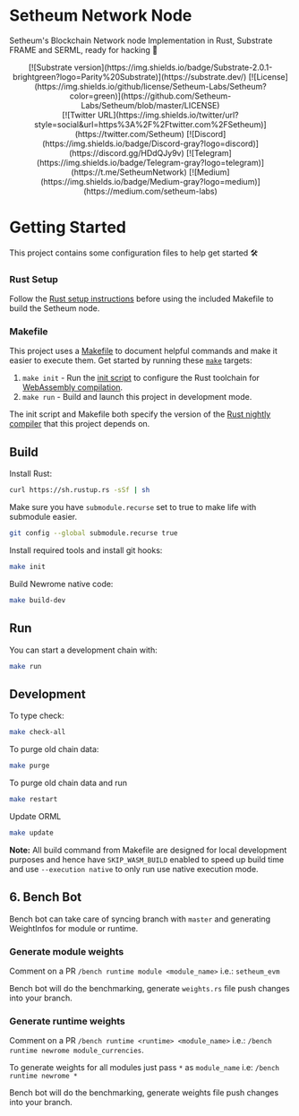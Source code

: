 # Setheum Network Node

Setheum's Blockchain Network node Implementation in Rust, Substrate FRAME and SERML, ready for hacking :rocket:
<div align="center">
[![Substrate version](https://img.shields.io/badge/Substrate-2.0.1-brightgreen?logo=Parity%20Substrate)](https://substrate.dev/)
[![License](https://img.shields.io/github/license/Setheum-Labs/Setheum?color=green)](https://github.com/Setheum-Labs/Setheum/blob/master/LICENSE)
 <br />
[![Twitter URL](https://img.shields.io/twitter/url?style=social&url=https%3A%2F%2Ftwitter.com%2FSetheum)](https://twitter.com/Setheum)
[![Discord](https://img.shields.io/badge/Discord-gray?logo=discord)](https://discord.gg/HDdQJy9v)
[![Telegram](https://img.shields.io/badge/Telegram-gray?logo=telegram)](https://t.me/SetheumNetwork)
[![Medium](https://img.shields.io/badge/Medium-gray?logo=medium)](https://medium.com/setheum-labs)
</div>


# Getting Started

This project contains some configuration files to help get started :hammer_and_wrench:

### Rust Setup

Follow the [Rust setup instructions](./doc/rust-setup.md) before using the included Makefile to
build the Setheum node.

### Makefile

This project uses a [Makefile](Makefile) to document helpful commands and make it easier to execute
them. Get started by running these [`make`](https://www.gnu.org/software/make/manual/make.html)
targets:

1. `make init` - Run the [init script](scripts/init.sh) to configure the Rust toolchain for
   [WebAssembly compilation](https://substrate.dev/docs/en/knowledgebase/getting-started/#webassembly-compilation).
1. `make run` - Build and launch this project in development mode.

The init script and Makefile both specify the version of the
[Rust nightly compiler](https://substrate.dev/docs/en/knowledgebase/getting-started/#rust-nightly-toolchain)
that this project depends on.

## Build


Install Rust:

```bash
curl https://sh.rustup.rs -sSf | sh
```

Make sure you have `submodule.recurse` set to true to make life with submodule easier.

```bash
git config --global submodule.recurse true
```

Install required tools and install git hooks:

```bash
make init
```

Build Newrome native code:

```bash
make build-dev
```

## Run

You can start a development chain with:

```bash
make run
```

## Development

To type check:

```bash
make check-all
```

To purge old chain data:

```bash
make purge
```

To purge old chain data and run

```bash
make restart
```

Update ORML

```bash
make update
```

__Note:__ All build command from Makefile are designed for local development purposes and hence have `SKIP_WASM_BUILD` enabled to speed up build time and use `--execution native` to only run use native execution mode.

## 6. Bench Bot
Bench bot can take care of syncing branch with `master` and generating WeightInfos for module or runtime.

### Generate module weights

Comment on a PR `/bench runtime module <module_name>` i.e.: `setheum_evm`

Bench bot will do the benchmarking, generate `weights.rs` file push changes into your branch.

### Generate runtime weights

Comment on a PR `/bench runtime <runtime> <module_name>` i.e.: `/bench runtime newrome module_currencies`.

To generate weights for all modules just pass `*` as `module_name` i.e: `/bench runtime newrome *`

Bench bot will do the benchmarking, generate weights file push changes into your branch.
